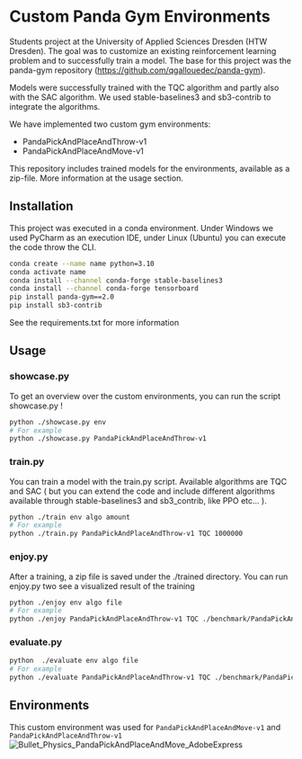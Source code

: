 # Custom Panda Gym Environments

Students project at the University of Applied Sciences Dresden (HTW Dresden). The goal
was to customize an existing reinforcement learning problem and to successfully train a model.
The base for this project was the panda-gym repository (https://github.com/qgallouedec/panda-gym).

Models were successfully trained with the TQC algorithm and partly also with the SAC algorithm. We used 
stable-baselines3 and sb3-contrib to integrate the algorithms. 

We have implemented two custom gym environments:
- PandaPickAndPlaceAndThrow-v1
- PandaPickAndPlaceAndMove-v1

This repository includes trained models for the environments, available as a zip-file. 
More information at the usage section.

## Installation 

This project was executed in a conda environment. Under Windows we used PyCharm as an execution IDE, 
under Linux (Ubuntu) you can execute the code throw the CLI. 

```bash
conda create --name name python=3.10
conda activate name
conda install --channel conda-forge stable-baselines3
conda install --channel conda-forge tensorboard
pip install panda-gym==2.0
pip install sb3-contrib
```

See the requirements.txt for more information

## Usage

### showcase.py 
To get an overview over the custom environments, you can run the script showcase.py !

```bash
python ./showcase.py env
# For example
python ./showcase.py PandaPickAndPlaceAndThrow-v1
```

### train.py
You can train a model with the train.py script. Available algorithms are TQC and 
SAC ( but you can extend the code and include different algorithms available
through stable-baselines3 and sb3_contrib, like PPO etc... ).

```bash
python ./train env algo amount
# For example
python ./train.py PandaPickAndPlaceAndThrow-v1 TQC 1000000
```

### enjoy.py
After a training, a zip file is saved under the ./trained directory.
You can run enjoy.py two see a visualized result of the training

```bash
python ./enjoy env algo file
# For example
python ./enjoy PandaPickAndPlaceAndThrow-v1 TQC ./benchmark/PandaPickAndPlaceAndThrow-v1/TQC/monitor.zip 
```

### evaluate.py

```bash
python  ./evaluate env algo file
# For example
python ./evaluate PandaPickAndPlaceAndThrow-v1 TQC ./benchmark/PandaPickAndPlaceAndThrow-v1/TQC/monitor.zip
```

## Environments

This custom environment was used for `PandaPickAndPlaceAndMove-v1` and `PandaPickAndPlaceAndThrow-v1` 
![Bullet_Physics_PandaPickAndPlaceAndMove_AdobeExpress](https://user-images.githubusercontent.com/92969814/221543161-c6864244-e082-4d00-bb1a-0d3ed8c66278.gif)



